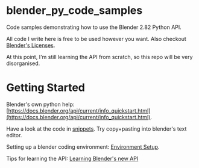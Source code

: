 # blender_py_code_samples

Code samples demonstrating how to use the Blender 2.82 Python API.

All code I write here is free to be used however you want. Also checkout [Blender's Licenses](https://www.blender.org/about/license/).

At this point, I'm still learning the API from scratch, so this repo will be very disorganised.

Getting Started
================

Blender's own python help: [https://docs.blender.org/api/current/info_quickstart.html](https://docs.blender.org/api/current/info_quickstart.html).

Have a look at the code in [snippets](snippets/). Try copy+pasting into blender's text editor.

Setting up a blender coding environment: [Environment Setup](bpy_coding_recommendations/ENV_SETUP.md).

Tips for learning the API: [Learning Blender's new API](bpy_coding_recommendations/LEARN_API.md)